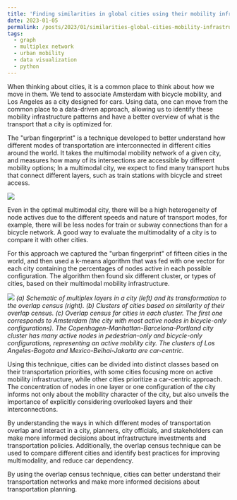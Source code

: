 ```yaml
---
title: 'Finding similarities in global cities using their mobility infrastructure'
date: 2023-01-05
permalink: /posts/2023/01/similarities-global-cities-mobility-infrastructure/
tags: 
  - graph 
  - multiplex network 
  - urban mobility
  - data visualization
  - python
---
```


When thinking about cities, it is a common place to think about how we move in them. We tend to associate Amsterdam with bicycle mobility, and Los Angeles as a city designed for cars. Using data, one can move from the common place to a data-driven approach, allowing us to identify these mobility infrastructure patterns and have a better overview of what is the transport that a city is optimized for.

The "urban fingerprint" is a technique developed to better understand how different modes of transportation are interconnected in different cities around the world. It takes the multimodal mobility network of a given city, and measures how many of its intersections are accessible by different mobility options; In a multimodal city, we expect to find many transport hubs that connect different layers, such as train stations with bicycle and street access.

![]({{site.imgsurl}}2023-01-05-Manhattan.jpg)

Even in the optimal multimodal city, there will be a high heterogeneity of node actives due to the different speeds and nature of transport modes, for example, there will be less nodes for train or subway connections than for a bicycle network. A good way to evaluate the multimodality of a city is to compare it with other cities. 

For this approach we captured the "urban fingerprint" of fifteen cities in the world, and then used a k-means algorithm that was fed with one vector for each city containing the percentages of nodes active in each possible configuration. The algorithm then found six different cluster, or types of cities, based on their multimodal mobility infrastructure.

![]({{site.imgsurl}}2023-01-05-multimodal.jpg)
*(a) Schematic of multiplex layers in a city (left) and its transformation to the overlap census (right). (b) Clusters of cities based on similarity of their overlap census. (c) Overlap census for cities in each cluster. The first one corresponds to Amsterdam (the city with most active nodes in bicycle-only configurations). The Copenhagen-Manhattan-Barcelona-Portland city cluster has many active nodes in pedestrian-only and bicycle-only configurations, representing an active mobility city. The clusters of Los Angeles-Bogota and Mexico-Beihai-Jakarta are car-centric.*

Using this technique, cities can be divided into distinct classes based on their transportation priorities, with some cities focusing more on active mobility infrastructure, while other cities prioritize a car-centric approach. The concentration of nodes in one layer or one configuration of the city informs not only about the mobility character of the city, but also unveils the importance of explicitly considering overlooked layers and their interconnections.

By understanding the ways in which different modes of transportation overlap and interact in a city, planners, city officials, and stakeholders can make more informed decisions about infrastructure investments and transportation policies. Additionally, the overlap census technique can be used to compare different cities and identify best practices for improving multimodality, and reduce car dependency. 

By using the overlap census technique, cities can better understand their transportation networks and make more informed decisions about transportation planning.
